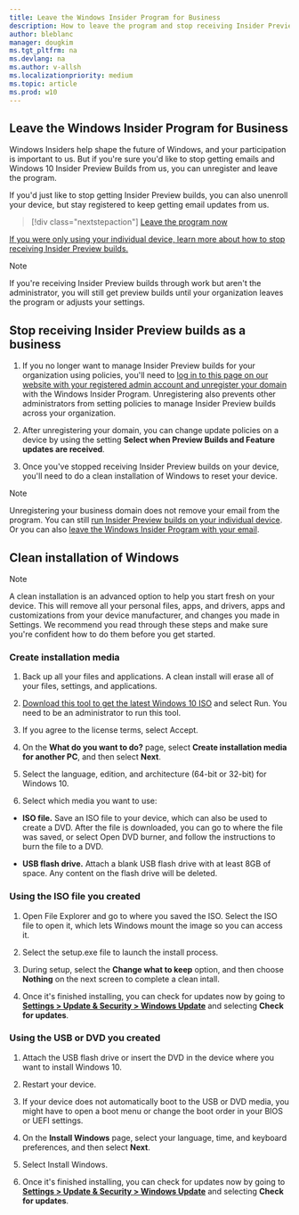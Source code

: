 ```yaml
---
title: Leave the Windows Insider Program for Business
description: How to leave the program and stop receiving Insider Preview builds as a business
author: bleblanc
manager: dougkim
ms.tgt_pltfrm: na
ms.devlang: na
ms.author: v-allsh
ms.localizationpriority: medium
ms.topic: article
ms.prod: w10
---
```


## Leave the Windows Insider Program for Business

Windows Insiders help shape the future of Windows, and your participation is important to us. But if you're sure you'd like to stop getting emails and Windows 10 Insider Preview Builds from us, you can unregister and leave the program. 

If you'd just like to stop getting Insider Preview builds, you can also unenroll your device, but stay registered to keep getting email updates from us.

> [!div class="nextstepaction"]
> [Leave the program now](https://insider.windows.com/leave-program)

[If you were only using your individual device, learn more about how to stop receiving Insider Preview builds.](https://docs.microsoft.com/windows-insider/at-home/leave-program)

> [!NOTE] 
> If you're receiving Insider Preview builds through work but aren't the administrator, you will still get preview builds until your organization leaves the program or adjusts your settings. 

## Stop receiving Insider Preview builds as a business

1. If you no longer want to manage Insider Preview builds for your organization using policies, you'll need to [log in to this page on our website with your registered admin account and unregister your domain](https://insider.windows.com/leave-program) with the Windows Insider Program. Unregistering also prevents other administrators from setting policies to manage Insider Preview builds across your organization.

2. After unregistering your domain, you can change update policies on a device by using the setting **Select when Preview Builds and Feature updates are received**.

3. Once you've stopped receiving Insider Preview builds on your device, you'll need to do a clean installation of Windows to reset your device.

> [!NOTE] 
> Unregistering your business domain does not remove your email from the program. You can still [run Insider Preview builds on your individual device](https://docs.microsoft.com/windows-insider/at-work-pro/wip-4-biz-install). Or you can also [leave the Windows Insider Program with your email](https://insider.windows.com/leave-program).

## Clean installation of Windows

> [!NOTE] 
> A clean installation is an advanced option to help you start fresh on your device. This will remove all your personal files, apps, and drivers, apps and customizations from your device manufacturer, and changes you made in Settings. We recommend you read through these steps and make sure you're confident how to do them before you get started.

### Create installation media

1. Back up all your files and applications. A clean install will erase all of your files, settings, and applications.

2. [Download this tool to get the latest Windows 10 ISO](https://www.microsoft.com/software-download/windows10) and select Run. You need to be an administrator to run this tool.

3. If you agree to the license terms, select Accept.

4. On the **What do you want to do?** page, select **Create installation media for another PC**, and then select **Next**.

5. Select the language, edition, and architecture (64-bit or 32-bit) for Windows 10. 

6. Select which media you want to use:

- **ISO file.** Save an ISO file to your device, which can also be used to create a DVD. After the file is downloaded, you can go to where the file was saved, or select Open DVD burner, and follow the instructions to burn the file to a DVD.

- **USB flash drive.** Attach a blank USB flash drive with at least 8GB of space. Any content on the flash drive will be deleted.

### Using the ISO file you created

1. Open File Explorer and go to where you saved the ISO. Select the ISO file to open it, which lets Windows mount the image so you can access it.

2. Select the setup.exe file to launch the install process.

3. During setup, select the **Change what to keep** option, and then choose **Nothing** on the next screen to complete a clean intall.

4. Once it's finished installing, you can check for updates now by going to **[Settings > Update & Security > Windows Update](https://aka.ms/WIPWindowsUpdate)** and selecting **Check for updates**.

### Using the USB or DVD you created

1. Attach the USB flash drive or insert the DVD in the device where you want to install Windows 10.

2. Restart your device.

3. If your device does not automatically boot to the USB or DVD media, you might have to open a boot menu or change the boot order in your BIOS or UEFI settings. 

4. On the **Install Windows** page, select your language, time, and keyboard preferences, and then select **Next**.

5. Select Install Windows.

6. Once it's finished installing, you can check for updates now by going to **[Settings > Update & Security > Windows Update](https://aka.ms/WIPWindowsUpdate)** and selecting **Check for updates**.
